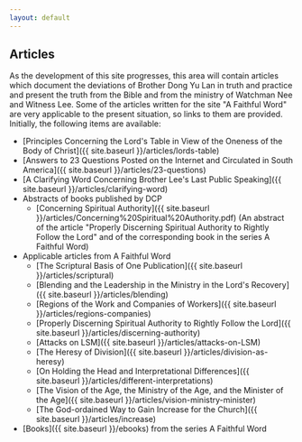 ```yaml
---
layout: default
---
```


## Articles

As the development of this site progresses, this area will contain articles which document the deviations of Brother Dong Yu Lan in truth and practice and present the truth from the Bible and from the ministry of Watchman Nee and Witness Lee. Some of the articles written for the site "A Faithful Word" are very applicable to the present situation, so links to them are provided. Initially, the following items are available:

* [Principles Concerning the Lord's Table in View of the Oneness of the Body of Christ]({{ site.baseurl }}/articles/lords-table)
* [Answers to 23 Questions Posted on the Internet and Circulated in South America]({{ site.baseurl }}/articles/23-questions)
* [A Clarifying Word Concerning Brother Lee's Last Public Speaking]({{ site.baseurl }}/articles/clarifying-word)
* Abstracts of books published by DCP
    * [Concerning Spiritual Authority]({{ site.baseurl }}/articles/Concerning%20Spiritual%20Authority.pdf) (An abstract of the article "Properly Discerning Spiritual Authority to Rightly Follow the Lord" and of the corresponding book in the series A Faithful Word)
* Applicable articles from A Faithful Word
    * [The Scriptural Basis of One Publication]({{ site.baseurl }}/articles/scriptural)
    * [Blending and the Leadership in the Ministry in the Lord's Recovery]({{ site.baseurl }}/articles/blending)
    * [Regions of the Work and Companies of Workers]({{ site.baseurl }}/articles/regions-companies)
    * [Properly Discerning Spiritual Authority to Rightly Follow the Lord]({{ site.baseurl }}/articles/discerning-authority)
    * [Attacks on LSM]({{ site.baseurl }}/articles/attacks-on-LSM)
    * [The Heresy of Division]({{ site.baseurl }}/articles/division-as-heresy)
    * [On Holding the Head and Interpretational Differences]({{ site.baseurl }}/articles/different-interpretations)
    * [The Vision of the Age, the Ministry of the Age, and the Minister of the Age]({{ site.baseurl }}/articles/vision-ministry-minister)
    * [The God-ordained Way to Gain Increase for the Church]({{ site.baseurl }}/articles/increase)
* [Books]({{ site.baseurl }}/ebooks) from the series A Faithful Word
